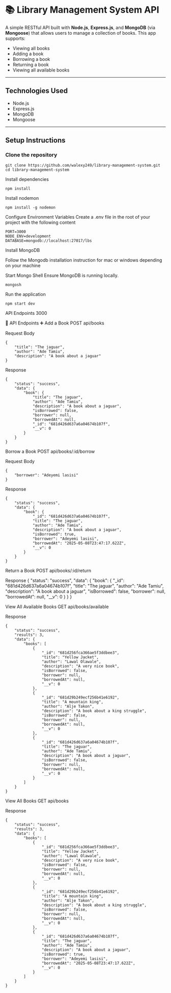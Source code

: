 # 📚 Library Management System API

A simple RESTful API built with **Node.js**, **Express.js**, and **MongoDB** (via **Mongoose**) that allows users to manage a collection of books. This app supports:

- Viewing all books
- Adding a book
- Borrowing a book
- Returning a book
- Viewing all available books

---

## Technologies Used

- Node.js
- Express.js
- MongoDB
- Mongoose

---

## Setup Instructions

### Clone the repository

```
git clone https://github.com/walexy249/library-management-system.git
cd library-management-system
```

Install dependencies

```
npm install
```

Install nodemon

```
npm install -g nodemon
```

Configure Environment Variables
Create a .env file in the root of your project with the following content

```
PORT=3000
NODE_ENV=development
DATABASE=mongodb://localhost:27017/lbs
```

Install MongoDB

Follow the Mongodb installation instruction for mac or windows depending on your machine

Start Mongo Shell
Ensure MongoDB is running locally.

```
mongosh
```

Run the application

```
npm start dev
```

API Endpoints
3000

🧾 API Endpoints
➕ Add a Book
POST api/books

Request Body

```
{
    "title": "The jaguar",
    "author": "Ade Tamiu",
    "description": "A book about a jaguar"
}
```

Response

```
{
    "status": "success",
    "data": {
        "book": {
            "title": "The jaguar",
            "author": "Ade Tamiu",
            "description": "A book about a jaguar",
            "isBorrowed": false,
            "borrower": null,
            "borrowedAt": null,
            "_id": "681d426d637a6a04674b107f",
            "__v": 0
        }
    }
}
```

Borrow a Book
POST api/books/:id/borrow

Request Body

```
{
    "borrower": "Adeyemi lasisi"
}
```

Response

```
{
    "status": "success",
    "data": {
        "book": {
            "_id": "681d426d637a6a04674b107f",
            "title": "The jaguar",
            "author": "Ade Tamiu",
            "description": "A book about a jaguar",
            "isBorrowed": true,
            "borrower": "Adeyemi lasisi",
            "borrowedAt": "2025-05-08T23:47:17.622Z",
            "__v": 0
        }
    }
}
```

Return a Book
POST api/books/:id/return

Response
{
"status": "success",
"data": {
"book": {
"\_id": "681d426d637a6a04674b107f",
"title": "The jaguar",
"author": "Ade Tamiu",
"description": "A book about a jaguar",
"isBorrowed": false,
"borrower": null,
"borrowedAt": null,
"\_\_v": 0
}
}
}

View All Available Books
GET api/books/available

Response

```
{
    "status": "success",
    "results": 3,
    "data": {
        "books": [
            {
                "_id": "681d256fca366ae5f3ddbee3",
                "title": "Yellow Jacket",
                "author": "Lawal Olawale",
                "description": "A very nice book",
                "isBorrowed": false,
                "borrower": null,
                "borrowedAt": null,
                "__v": 0
            },
            {
                "_id": "681d29b249ecf256b41e6192",
                "title": "A mountain king",
                "author": "Alje Takon",
                "description": "A book about a king struggle",
                "isBorrowed": false,
                "borrower": null,
                "borrowedAt": null,
                "__v": 0
            },
            {
                "_id": "681d426d637a6a04674b107f",
                "title": "The jaguar",
                "author": "Ade Tamiu",
                "description": "A book about a jaguar",
                "isBorrowed": false,
                "borrower": null,
                "borrowedAt": null,
                "__v": 0
            }
        ]
    }
}
```

View All Books
GET api/books

Response

```
{
    "status": "success",
    "results": 3,
    "data": {
        "books": [
            {
                "_id": "681d256fca366ae5f3ddbee3",
                "title": "Yellow Jacket",
                "author": "Lawal Olawale",
                "description": "A very nice book",
                "isBorrowed": false,
                "borrower": null,
                "borrowedAt": null,
                "__v": 0
            },
            {
                "_id": "681d29b249ecf256b41e6192",
                "title": "A mountain king",
                "author": "Alje Takon",
                "description": "A book about a king struggle",
                "isBorrowed": false,
                "borrower": null,
                "borrowedAt": null,
                "__v": 0
            },
            {
                "_id": "681d426d637a6a04674b107f",
                "title": "The jaguar",
                "author": "Ade Tamiu",
                "description": "A book about a jaguar",
                "isBorrowed": true,
                "borrower": "Adeyemi lasisi",
                "borrowedAt": "2025-05-08T23:47:17.622Z",
                "__v": 0
            }
        ]
    }
}
```
